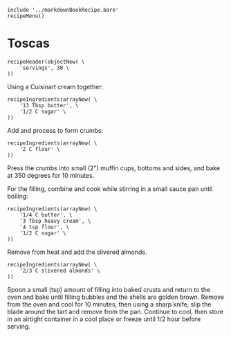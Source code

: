 ~~~ markdown-script
include '../markdownBookRecipe.bare'
recipeMenu()
~~~

# Toscas

~~~ markdown-script
recipeHeader(objectNew( \
    'servings', 30 \
))
~~~

Using a Cuisinart cream together:

~~~ markdown-script
recipeIngredients(arrayNew( \
    '13 Tbsp butter', \
    '1/2 C sugar' \
))
~~~

Add and process to form crumbs:

~~~ markdown-script
recipeIngredients(arrayNew( \
    '2 C flour' \
))
~~~

Press the crumbs into small (2") muffin cups, bottoms and sides, and bake at 350 degrees for 10
minutes.

For the filling, combine and cook while stirring in a small sauce pan until boiling:

~~~ markdown-script
recipeIngredients(arrayNew( \
    '1/4 C butter', \
    '3 Tbsp heavy cream', \
    '4 tsp flour', \
    '1/2 C sugar' \
))
~~~

Remove from heat and add the slivered almonds.

~~~ markdown-script
recipeIngredients(arrayNew( \
    '2/3 C slivered almonds' \
))
~~~

Spoon a small (tsp) amount of filling into baked crusts and return to the oven and bake until
filling bubbles and the shells are golden brown. Remove from the oven and cool for 10 minutes, then
using a sharp knife, slip the blade around the tart and remove from the pan. Continue to cool, then
store in an airtight container in a cool place or freeze until 1/2 hour before serving.
